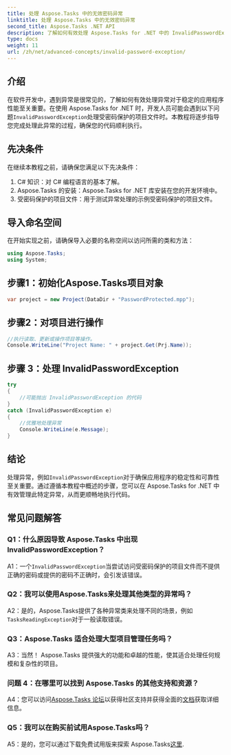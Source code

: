 ```yaml
---
title: 处理 Aspose.Tasks 中的无效密码异常
linktitle: 处理 Aspose.Tasks 中的无效密码异常
second_title: Aspose.Tasks .NET API
description: 了解如何有效处理 Aspose.Tasks for .NET 中的 InvalidPasswordException。通过此分步指南确保代码顺利执行。
type: docs
weight: 11
url: /zh/net/advanced-concepts/invalid-password-exception/
---
```

## 介绍

在软件开发中，遇到异常是很常见的，了解如何有效处理异常对于稳定的应用程序性能至关重要。在使用 Aspose.Tasks for .NET 时，开发人员可能会遇到以下问题`InvalidPasswordException`处理受密码保护的项目文件时。本教程将逐步指导您完成处理此异常的过程，确保您的代码顺利执行。

## 先决条件

在继续本教程之前，请确保您满足以下先决条件：

1. C# 知识：对 C# 编程语言的基本了解。
2. Aspose.Tasks 的安装：Aspose.Tasks for .NET 库安装在您的开发环境中。
3. 受密码保护的项目文件：用于测试异常处理的示例受密码保护的项目文件。

## 导入命名空间

在开始实现之前，请确保导入必要的名称空间以访问所需的类和方法：

```csharp
using Aspose.Tasks;
using System;

```

## 步骤1：初始化Aspose.Tasks项目对象

```csharp
var project = new Project(DataDir + "PasswordProtected.mpp");
```

## 步骤2：对项目进行操作

```csharp
//执行读取、更新或操作项目等操作。
Console.WriteLine("Project Name: " + project.Get(Prj.Name));
```

## 步骤 3：处理 InvalidPasswordException

```csharp
try
{
    //可能抛出 InvalidPasswordException 的代码
}
catch (InvalidPasswordException e)
{
    //优雅地处理异常
    Console.WriteLine(e.Message);
}
```

## 结论

处理异常，例如`InvalidPasswordException`对于确保应用程序的稳定性和可靠性至关重要。通过遵循本教程中概述的步骤，您可以在 Aspose.Tasks for .NET 中有效管理此特定异常，从而更顺畅地执行代码。

## 常见问题解答

### Q1：什么原因导致 Aspose.Tasks 中出现 InvalidPasswordException？

 A1：一个`InvalidPasswordException`当尝试访问受密码保护的项目文件而不提供正确的密码或提供的密码不正确时，会引发该错误。

### Q2：我可以使用Aspose.Tasks来处理其他类型的异常吗？

 A2：是的，Aspose.Tasks提供了各种异常类来处理不同的场景，例如`TasksReadingException`对于一般读取错误。

### Q3：Aspose.Tasks 适合处理大型项目管理任务吗？

A3：当然！ Aspose.Tasks 提供强大的功能和卓越的性能，使其适合处理任何规模和复杂性的项目。

### 问题 4：在哪里可以找到 Aspose.Tasks 的其他支持和资源？

 A4：您可以访问[Aspose.Tasks 论坛](https://forum.aspose.com/c/tasks/15)以获得社区支持并获得全面的[文档](https://reference.aspose.com/tasks/net/)获取详细信息。

### Q5：我可以在购买前试用Aspose.Tasks吗？

 A5：是的，您可以通过下载免费试用版来探索 Aspose.Tasks[这里](https://releases.aspose.com/).